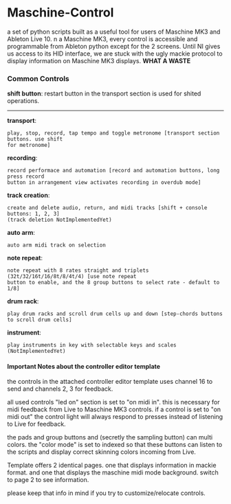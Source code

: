# Maschine-Control

a set of python scripts built as a useful tool for users of Maschine MK3 and Ableton Live 10. 
n a Maschine MK3, every control is accessible and programmable from Ableton python except for 
the 2 screens. Until NI gives us access to its HID interface, we are stuck with the ugly mackie 
protocol to display information on Maschine MK3 displays. __WHAT A WASTE__


### Common Controls

__shift button__: restart button in the transport section is used for shited operations.  

---
__transport__:  
        
    play, stop, record, tap tempo and toggle metronome [transport section buttons. use shift 
    for metronome]

__recording__:

    record performace and automation [record and automation buttons, long press record
    button in arrangement view activates recording in overdub mode]

__track creation__:
    
    create and delete audio, return, and midi tracks [shift + console buttons: 1, 2, 3]
    (track deletion NotImplementedYet)

__auto arm__:

    auto arm midi track on selection

__note repeat__:

    note repeat with 8 rates straight and triplets (32t/32/16t/16/8t/8/4t/4) [use note repeat
    button to enable, and the 8 group buttons to select rate - default to 1/8]

__drum rack__:

    play drum racks and scroll drum cells up and down [step-chords buttons to scroll drum cells]

__instrument__:

    play instruments in key with selectable keys and scales (NotImplementedYet)


#### Important Notes about the controller editor template

the controls in the attached controller editor template uses channel 16 to send and channels 2, 3 for
feedback.

all used controls "led on" section is set to "on midi in". this is necessary for midi feedback from Live
to Maschine MK3 controls. if a control is set to "on midi out" the control light will always respond to
presses instead of listening to Live for feedback.

the pads and group buttons and (secretly the sampling button) can multi colors. the "color mode" is set
to indexed so that these buttons can listen to the scripts and display correct skinning colors incoming
from Live.

Template offers 2 identical pages. one that displays information in mackie format. and one that displays
the maschine midi mode background. switch to page 2 to see information.

please keep that info in mind if you try to customize/relocate controls.
